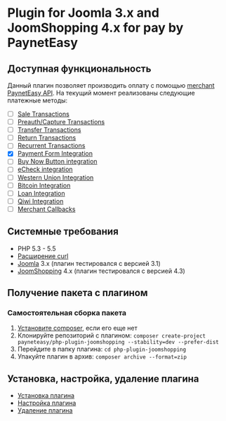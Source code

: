# Plugin for Joomla 3.x and JoomShopping 4.x for pay by PaynetEasy

## Доступная функциональность

Данный  плагин позволяет производить оплату с помощью [merchant PaynetEasy API](http://wiki.payneteasy.com/index.php/PnE:Merchant_API). На текущий момент реализованы следующие платежные методы:
- [ ] [Sale Transactions](http://wiki.payneteasy.com/index.php/PnE:Sale_Transactions)
- [ ] [Preauth/Capture Transactions](http://wiki.payneteasy.com/index.php/PnE:Preauth/Capture_Transactions)
- [ ] [Transfer Transactions](http://wiki.payneteasy.com/index.php/PnE:Transfer_Transactions)
- [ ] [Return Transactions](http://wiki.payneteasy.com/index.php/PnE:Return_Transactions)
- [ ] [Recurrent Transactions](http://wiki.payneteasy.com/index.php/PnE:Recurrent_Transactions)
- [x] [Payment Form Integration](http://wiki.payneteasy.com/index.php/PnE:Payment_Form_integration)
- [ ] [Buy Now Button integration](http://wiki.payneteasy.com/index.php/PnE:Buy_Now_Button_integration)
- [ ] [eCheck integration](http://wiki.payneteasy.com/index.php/PnE:eCheck_integration)
- [ ] [Western Union Integration](http://wiki.payneteasy.com/index.php/PnE:Western_Union_Integration)
- [ ] [Bitcoin Integration](http://wiki.payneteasy.com/index.php/PnE:Bitcoin_integration)
- [ ] [Loan Integration](http://wiki.payneteasy.com/index.php/PnE:Loan_integration)
- [ ] [Qiwi Integration](http://wiki.payneteasy.com/index.php/PnE:Qiwi_integration)
- [ ] [Merchant Callbacks](http://wiki.payneteasy.com/index.php/PnE:Merchant_Callbacks)

## Системные требования

* PHP 5.3 - 5.5
* [Расширение curl](http://php.net/manual/en/book.curl.php)
* [Joomla](http://www.joomla.org/download.html) 3.x (плагин тестировался с версией 3.1)
* [JoomShopping](http://joomshopping.pro/download/component.html) 4.x (плагин тестировался с версией 4.3)

## <a name="get_package"></a> Получение пакета с плагином

### Самостоятельная сборка пакета
1. [Установите composer](http://getcomposer.org/doc/00-intro.md), если его еще нет
2. Клонируйте репозиторий с плагином: `composer create-project payneteasy/php-plugin-joomshopping --stability=dev --prefer-dist`
3. Перейдите в папку плагина: `cd php-plugin-joomshopping`
4. Упакуйте плагин в архив: `composer archive --format=zip`

## Установка, настройка, удаление плагина

* [Установка плагина](doc/00-installation.md)
* [Настройка плагина](doc/01-configuration.md)
* [Удаление плагина](doc/02-uninstalling.md)
